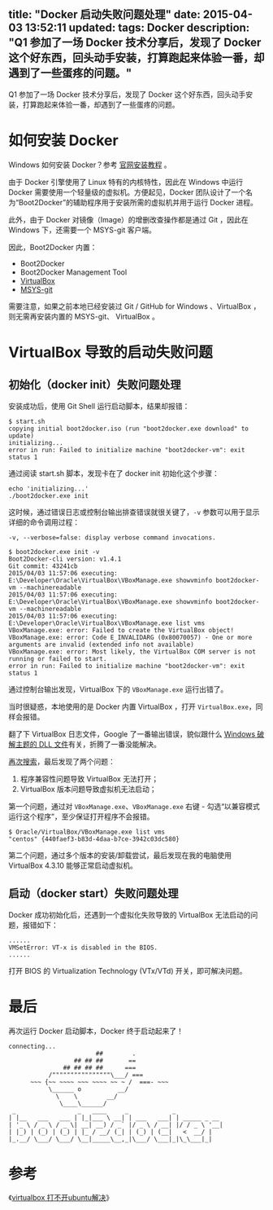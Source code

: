 title: "Docker 启动失败问题处理"
date: 2015-04-03 13:52:11
updated: 
tags: Docker
description: "Q1 参加了一场 Docker 技术分享后，发现了 Docker 这个好东西，回头动手安装，打算跑起来体验一番，却遇到了一些蛋疼的问题。"
---

Q1 参加了一场 Docker 技术分享后，发现了 Docker 这个好东西，回头动手安装，打算跑起来体验一番，却遇到了一些蛋疼的问题。

# 如何安装 Docker

Windows 如何安装 Docker？参考 [官网安装教程](https://docs.docker.com/installation/windows/) 。

由于 Docker 引擎使用了 Linux 特有的内核特性，因此在 Windows 中运行 Docker 需要使用一个轻量级的虚拟机。方便起见，Docker 团队设计了一个名为“Boot2Docker”的辅助程序用于安装所需的虚拟机并用于运行 Docker 进程。

此外，由于 Docker 对镜像（Image）的增删改查操作都是通过 Git ，因此在 Windows 下，还需要一个 MSYS-git 客户端。

因此，Boot2Docker 内置：

* Boot2Docker
* Boot2Docker Management Tool
* [VirtualBox](https://www.virtualbox.org)
* [MSYS-git](http://msysgit.github.io/)

需要注意，如果之前本地已经安装过 Git / GitHub for Windows 、VirtualBox ，则无需再安装内置的 MSYS-git、 VirtualBox 。

# VirtualBox 导致的启动失败问题

## 初始化（docker init）失败问题处理

安装成功后，使用 Git Shell 运行启动脚本，结果却报错：

```
$ start.sh
copying initial boot2docker.iso (run "boot2docker.exe download" to update)
initializing...
error in run: Failed to initialize machine "boot2docker-vm": exit status 1
```

通过阅读 start.sh 脚本，发现卡在了 docker init 初始化这个步骤：

```
echo 'initializing...'
./boot2docker.exe init
```

这时候，通过错误日志或控制台输出排查错误就很关键了，`-v` 参数可以用于显示详细的命令调用过程：

```
-v, --verbose=false: display verbose command invocations.
```

```
$ boot2docker.exe init -v
Boot2Docker-cli version: v1.4.1
Git commit: 43241cb
2015/04/03 11:57:06 executing: E:\Developer\Oracle\VirtualBox\VBoxManage.exe showvminfo boot2docker-vm --machinereadable
2015/04/03 11:57:06 executing: E:\Developer\Oracle\VirtualBox\VBoxManage.exe showvminfo boot2docker-vm --machinereadable
2015/04/03 11:57:06 executing: E:\Developer\Oracle\VirtualBox\VBoxManage.exe list vms
VBoxManage.exe: error: Failed to create the VirtualBox object!
VBoxManage.exe: error: Code E_INVALIDARG (0x80070057) - One or more arguments are invalid (extended info not available)
VBoxManage.exe: error: Most likely, the VirtualBox COM server is not running or failed to start.
error in run: Failed to initialize machine "boot2docker-vm": exit status 1
```

通过控制台输出发现，VirtualBox 下的 `VBoxManage.exe` 运行出错了。

当时很疑惑，本地使用的是 Docker 内置 VirtualBox ，打开 `VirtualBox.exe`，同样会报错。

翻了下 VirtualBox 日志文件，Google 了一番输出错误，貌似跟什么 [Windows 破解主题的 DLL 文件](http://www.dotcoo.com/virtualbox-uxtheme)有关，折腾了一番没能解决。

[再次搜索](http://www.cnblogs.com/tanhangbo/p/4282605.html)，最后发现了两个问题：

1. 程序兼容性问题导致 VirtualBox 无法打开；
2. VirtualBox 版本问题导致虚拟机无法启动；

第一个问题，通过对 `VBoxManage.exe`、`VBoxManage.exe` 右键 - 勾选“以兼容模式运行这个程序”，至少保证打开程序不会报错。

```
$ Oracle/VirtualBox/VBoxManage.exe list vms
"centos" {440faef3-b83d-4daa-b7ce-3942c03dc580}
```

第二个问题，通过多个版本的安装/卸载尝试，最后发现在我的电脑使用 VirtualBox 4.3.10 能够正常启动虚拟机。

## 启动（docker start）失败问题处理

Docker 成功初始化后，还遇到一个虚拟化失败导致的 VirtualBox 无法启动的问题，报错如下：

```
......
VMSetError: VT-x is disabled in the BIOS.
......
```

打开 BIOS 的 Virtualization Technology (VTx/VTd) 开关，即可解决问题。

# 最后

再次运行 Docker 启动脚本，Docker 终于启动起来了！

```
connecting...
                        ##        .
                  ## ## ##       ==
               ## ## ## ##      ===
           /""""""""""""""""\___/ ===
      ~~~ {~~ ~~~~ ~~~ ~~~~ ~~ ~ /  ===- ~~~
           \______ o          __/
             \    \        __/
              \____\______/
 _                 _   ____     _            _
| |__   ___   ___ | |_|___ \ __| | ___   ___| | _____ _ __
| '_ \ / _ \ / _ \| __| __) / _` |/ _ \ / __| |/ / _ \ '__|
| |_) | (_) | (_) | |_ / __/ (_| | (_) | (__|   <  __/ |
|_.__/ \___/ \___/ \__|_____\__,_|\___/ \___|_|\_\___|_|
```

# 参考

《[virtualbox 打不开ubuntu解决](http://www.cnblogs.com/tanhangbo/p/4282605.html)》